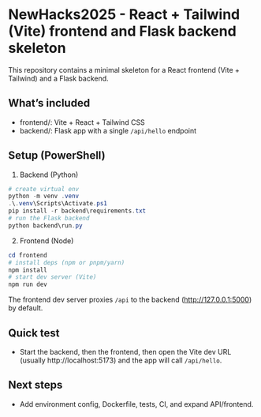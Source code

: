 # NewHacks2025 - React + Tailwind (Vite) frontend and Flask backend skeleton

This repository contains a minimal skeleton for a React frontend (Vite + Tailwind) and a Flask backend.

## What’s included

- frontend/: Vite + React + Tailwind CSS
- backend/: Flask app with a single `/api/hello` endpoint

## Setup (PowerShell)

1) Backend (Python)

```powershell
# create virtual env
python -m venv .venv
.\.venv\Scripts\Activate.ps1
pip install -r backend\requirements.txt
# run the Flask backend
python backend\run.py
```

2) Frontend (Node)

```powershell
cd frontend
# install deps (npm or pnpm/yarn)
npm install
# start dev server (Vite)
npm run dev
```

The frontend dev server proxies `/api` to the backend (http://127.0.0.1:5000) by default.

## Quick test

- Start the backend, then the frontend, then open the Vite dev URL (usually http://localhost:5173) and the app will call `/api/hello`.

## Next steps

- Add environment config, Dockerfile, tests, CI, and expand API/frontend.

